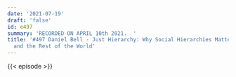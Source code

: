 ```yaml
---
date: '2021-07-19'
draft: 'false'
id: e497
summary: 'RECORDED ON APRIL 10th 2021.  '
title: '#497 Daniel Bell - Just Hierarchy: Why Social Hierarchies Matter in China
  and the Rest of the World'
---
```

{{< episode >}}
